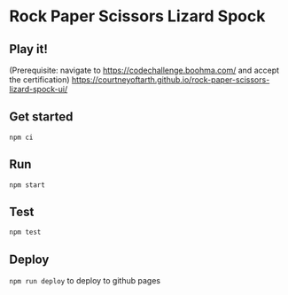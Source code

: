 # Rock Paper Scissors Lizard Spock

## Play it!
(Prerequisite: navigate to https://codechallenge.boohma.com/ and accept the certification)
https://courtneyoftarth.github.io/rock-paper-scissors-lizard-spock-ui/

## Get started
`npm ci`

## Run
`npm start`

## Test
`npm test`

## Deploy
`npm run deploy` to deploy to github pages
